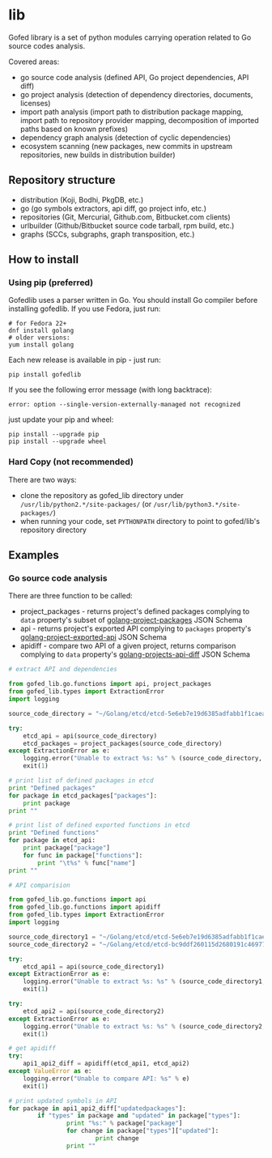 # lib
Gofed library is a set of python modules carrying operation related to Go source codes analysis.

Covered areas:
- go source code analysis (defined API, Go project dependencies, API diff)
- go project analysis (detection of dependency directories, documents, licenses)
- import path analysis (import path to distribution package mapping, import path to repository provider mapping, decomposition of imported paths based on known prefixes)
- dependency graph analysis (detection of cyclic dependencies)
- ecosystem scanning (new packages, new commits in upstream repositories, new builds in distribution builder)

## Repository structure

* distribution (Koji, Bodhi, PkgDB, etc.)
* go (go symbols extractors, api diff, go project info, etc.)
* repositories (Git, Mercurial, Github.com, Bitbucket.com clients)
* urlbuilder (Github/Bitbucket source code tarball, rpm build, etc.)
* graphs (SCCs, subgraphs, graph transposition, etc.)

## How to install

### Using pip (preferred)

Gofedlib uses a parser written in Go. You should install Go compiler before
installing gofedlib. If you use Fedora, just run:
```
# for Fedora 22+
dnf install golang
# older versions:
yum install golang
```

Each new release is available in pip - just run:
```
pip install gofedlib
```

If you see the following error message (with long backtrace):
```
error: option --single-version-externally-managed not recognized
```
just update your pip and wheel:
```
pip install --upgrade pip
pip install --upgrade wheel
```

### Hard Copy (not recommended)

There are two ways:

* clone the repository as gofed_lib directory under ``/usr/lib/python2.*/site-packages/`` (or ``/usr/lib/python3.*/site-packages/``)
* when running your code, set ``PYTHONPATH`` directory to point to gofed/lib's repository directory

## Examples

### Go source code analysis

There are three function to be called:

* project_packages - returns project's defined packages complying to ``data`` property's subset of [golang-project-packages](https://github.com/gofed/infra/blob/master/system/artefacts/schemas/golang-project-packages.json) JSON Schema
* api - returns project's exported API complying to ``packages`` property's [golang-project-exported-api](https://github.com/gofed/infra/blob/master/system/artefacts/schemas/golang-project-exported-api.json) JSON Schema
* apidiff - compare two API of a given project, returns comparison complying to ``data`` property's [golang-projects-api-diff](https://github.com/gofed/infra/blob/master/system/artefacts/schemas/golang-projects-api-diff.json) JSON Schema

```python
# extract API and dependencies

from gofed_lib.go.functions import api, project_packages
from gofed_lib.types import ExtractionError
import logging

source_code_directory = "~/Golang/etcd/etcd-5e6eb7e19d6385adfabb1f1caea03e732f9348ad"

try:
	etcd_api = api(source_code_directory)
	etcd_packages = project_packages(source_code_directory)
except ExtractionError as e:
	logging.error("Unable to extract %s: %s" % (source_code_directory, e))
	exit(1)

# print list of defined packages in etcd
print "Defined packages"
for package in etcd_packages["packages"]:
	print package
print ""

# print list of defined exported functions in etcd
print "Defined functions"
for package in etcd_api:
	print package["package"]
	for func in package["functions"]:
		print "\t%s" % func["name"]
print ""
```

```python
# API comparision

from gofed_lib.go.functions import api
from gofed_lib.go.functions import apidiff
from gofed_lib.types import ExtractionError
import logging

source_code_directory1 = "~/Golang/etcd/etcd-5e6eb7e19d6385adfabb1f1caea03e732f9348ad"
source_code_directory2 = "~/Golang/etcd/etcd-bc9ddf260115d2680191c46977ae72b837785472"

try:
	etcd_api1 = api(source_code_directory1)
except ExtractionError as e:
	logging.error("Unable to extract %s: %s" % (source_code_directory1, e))
	exit(1)

try:
	etcd_api2 = api(source_code_directory2)
except ExtractionError as e:
	logging.error("Unable to extract %s: %s" % (source_code_directory2, e))
	exit(1)

# get apidiff
try:
	api1_api2_diff = apidiff(etcd_api1, etcd_api2)
except ValueError as e:
	logging.error("Unable to compare API: %s" % e)
	exit(1)

# print updated symbols in API
for package in api1_api2_diff["updatedpackages"]:
        if "types" in package and "updated" in package["types"]:
                print "%s:" % package["package"]
                for change in package["types"]["updated"]:
                        print change
                print ""
```
